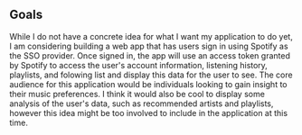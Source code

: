 ## Goals
While I do not have a concrete idea for what I want my application to do yet, I am considering building a web app that has users sign in using Spotify as the SSO provider. Once signed in, the app will use an access token granted by Spotify to access the user's account information, listening history, playlists, and folowing list and display this data for the user to see. The core audience for this application would be individuals looking to gain insight to their music preferences. I think it would also be cool to display some analysis of the user's data, such as recommended artists and playlists, however this idea might be too involved to include in the application at this time.
